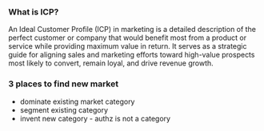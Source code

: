 ### What is ICP?

An Ideal Customer Profile (ICP) in marketing is a detailed description of the perfect 
customer or company that would benefit most from a product or service while 
providing maximum value in return. It serves as a strategic guide for aligning sales and
marketing efforts toward high-value prospects most likely to convert, remain loyal, and drive revenue growth.

### 3 places to find new market

- dominate existing market category
- segment existing category
- invent new category - authz is not a category
